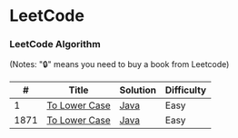 
LeetCode
========

### LeetCode Algorithm

(Notes: "🔒" means you need to buy a book from Leetcode)

| # | Title | Solution | Difficulty |
|---| ----- | -------- | ---------- |
|1|[To Lower Case](https://leetcode.com/problems/two-sum/description/) | [Java](./Algorithms/Java/Problems/TwoSum.java)|Easy|
|1871|[To Lower Case](https://leetcode.com/problems/to-lower-case/description/) | [Java](./Algorithms/Java/Problems/ToLowerCase.java)|Easy|


